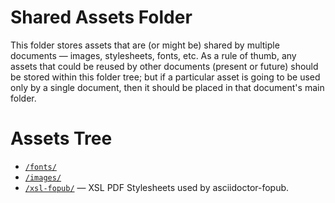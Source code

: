 # Shared Assets Folder

This folder stores assets that are (or might be) shared by multiple documents — images, stylesheets, fonts, etc. As a rule of thumb, any assets that could be reused by other documents (present or future) should be stored within this folder tree; but if a particular asset is going to be used only by a single document, then it should be placed in that document's main folder.

# Assets Tree

- [`/fonts/`](./fonts)
- [`/images/`](./images)
- [`/xsl-fopub/`](./xsl-fopub) — XSL PDF Stylesheets used by asciidoctor-fopub. 


<!-- EOF -->
